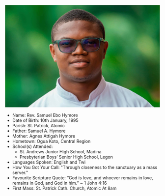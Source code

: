 <img class="img-fluid post-image" src="/assets/img/ordination/samuel.jpeg" alt="Rev. Samuel Ebo Hymore">

- Name: Rev. Samuel Ebo Hymore
- Date of Birth: 10th January, 1995
- Parish: St. Patrick, Atomic
- Father: Samuel A. Hymore
- Mother: Agnes Attigah Hymore
- Hometown: Ogua Koto, Central Region
- School(s) Attended:
    - St. Andrews Junior High School, Madina
    - Presbyterian Boys’ Senior High School, Legon
- Languages Spoken: English and Twi
- How You Got Your Call: "Through closeness to the sanctuary as a mass server."
- Favourite Scripture Quote: “God is love, and whoever remains in love, remains in God, and God in him.” ~ 1 John 4:16
- First Mass: St. Patrick Cath. Church, Atomic At 8am
